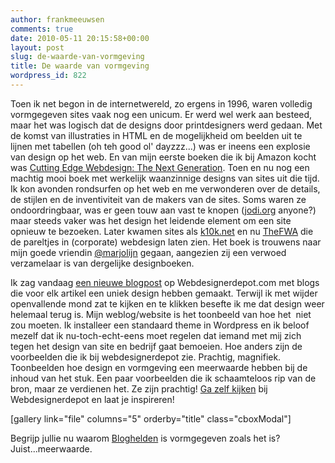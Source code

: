 ```yaml
---
author: frankmeeuwsen
comments: true
date: 2010-05-11 20:15:58+00:00
layout: post
slug: de-waarde-van-vormgeving
title: De waarde van vormgeving
wordpress_id: 822
---
```


Toen ik net begon in de internetwereld, zo ergens in 1996, waren volledig vormgegeven sites vaak nog een unicum. Er werd wel werk aan besteed, maar het was logisch dat de designs door printdesigners werd gedaan. Met de komst van illustraties in HTML en de mogelijkheid om beelden uit te lijnen met tabellen (oh teh good ol' dayzzz...) was er ineens een explosie van design op het web. En van mijn eerste boeken die ik bij Amazon kocht was [Cutting Edge Webdesign: The Next Generation](http://www.amazon.com/gp/product/1564964191?ie=UTF8&tag=punkeycom-20&linkCode=as2&camp=1789&creative=390957&creativeASIN=1564964191). Toen en nu nog een machtig mooi boek met werkelijk waanzinnige designs van sites uit die tijd. Ik kon avonden rondsurfen op het web en me verwonderen over de details, de stijlen en de inventiviteit van de makers van de sites. Soms waren ze ondoordringbaar, was er geen touw aan vast te knopen ([jodi.org](http://web.archive.org/web/19970105020510/http://www.jodi.org/) anyone?) maar steeds vaker was het design het leidende element om een site opnieuw te bezoeken. Later kwamen sites als [k10k.net](http://k10k.net/) en nu [TheFWA](http://www.thefwa.com/) die de pareltjes in (corporate) webdesign laten zien. Het boek is trouwens naar mijn goede vriendin [@marjolijn](http://www.twitter.com/marjolijn) gegaan, aangezien zij een verwoed verzamelaar is van dergelijke designboeken.

Ik zag vandaag [een nieuwe blogpost](http://www.webdesignerdepot.com/2010/05/showcase-of-blogs-with-unique-post-designs/) op Webdesignerdepot.com met blogs die voor elk artikel een uniek design hebben gemaakt. Terwijl ik met wijder openvallende mond zat te kijken en te klikken besefte ik me dat design weer helemaal terug is. Mijn weblog/website is het toonbeeld van hoe het  niet zou moeten. Ik installeer een standaard theme in Wordpress en ik beloof mezelf dat ik nu-toch-echt-eens moet regelen dat iemand met mij zich tegen het design van site en bedrijf gaat bemoeien. Hoe anders zijn de voorbeelden die ik bij webdesignerdepot zie. Prachtig, magnifiek. Toonbeelden hoe design en vormgeving een meerwaarde hebben bij de inhoud van het stuk. Een paar voorbeelden die ik schaamteloos rip van de bron, maar ze verdienen het. Ze zijn prachtig! [Ga zelf kijken](http://www.webdesignerdepot.com/2010/05/showcase-of-blogs-with-unique-post-designs/) bij Webdesignerdepot en laat je inspireren!

[gallery link="file" columns="5" orderby="title" class="cboxModal"]

Begrijp jullie nu waarom [Bloghelden](http://www.managementboek.nl/boek/9789022996997/bloghelden_frank_meeuwsen?affiliate=1703) is vormgegeven zoals het is? Juist...meerwaarde.

